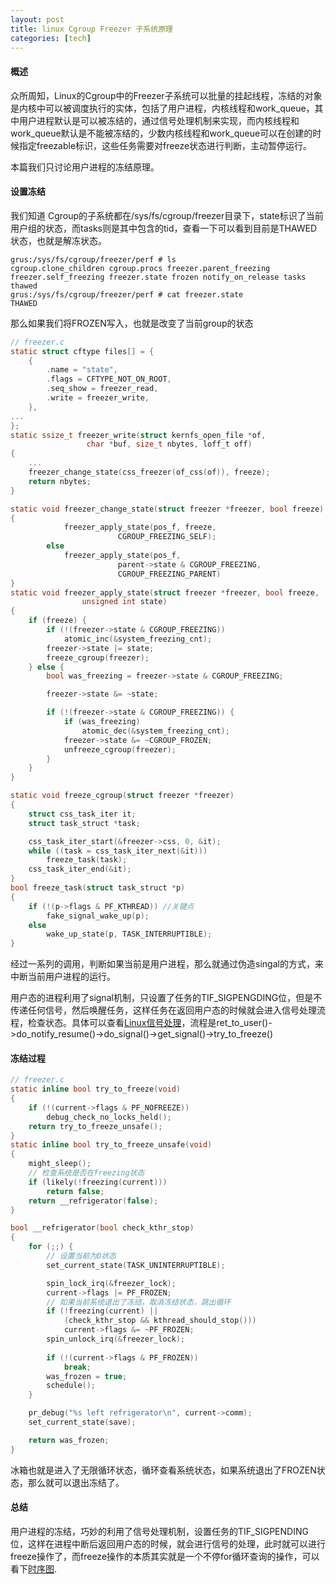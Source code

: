 ```yaml
---
layout: post
title: linux Cgroup Freezer 子系统原理
categories: [tech]
---
```

#### 概述
众所周知，Linux的Cgroup中的Freezer子系统可以批量的挂起线程，冻结的对象是内核中可以被调度执行的实体，包括了用户进程，内核线程和work_queue，其中用户进程默认是可以被冻结的，通过信号处理机制来实现，而内核线程和work_queue默认是不能被冻结的，少数内核线程和work_queue可以在创建的时候指定freezable标识，这些任务需要对freeze状态进行判断，主动暂停运行。

本篇我们只讨论用户进程的冻结原理。
#### 设置冻结
我们知道 Cgroup的子系统都在/sys/fs/cgroup/freezer目录下，state标识了当前用户组的状态，而tasks则是其中包含的tid，查看一下可以看到目前是THAWED状态，也就是解冻状态。
```SHELL
grus:/sys/fs/cgroup/freezer/perf # ls
cgroup.clone_children cgroup.procs freezer.parent_freezing freezer.self_freezing freezer.state frozen notify_on_release tasks thawed 
grus:/sys/fs/cgroup/freezer/perf # cat freezer.state                                                                                                      
THAWED
```
那么如果我们将FROZEN写入，也就是改变了当前group的状态
```C
// freezer.c
static struct cftype files[] = {
	{
		.name = "state",
		.flags = CFTYPE_NOT_ON_ROOT,
		.seq_show = freezer_read,
		.write = freezer_write,
	},
...
};
static ssize_t freezer_write(struct kernfs_open_file *of,
			     char *buf, size_t nbytes, loff_t off)
{
	...
	freezer_change_state(css_freezer(of_css(of)), freeze);
	return nbytes;
}
```
```c
static void freezer_change_state(struct freezer *freezer, bool freeze)
{
			freezer_apply_state(pos_f, freeze,
					    CGROUP_FREEZING_SELF);
		else
			freezer_apply_state(pos_f,
					    parent->state & CGROUP_FREEZING,
					    CGROUP_FREEZING_PARENT)
}
static void freezer_apply_state(struct freezer *freezer, bool freeze,
				unsigned int state)
{
	if (freeze) {
		if (!(freezer->state & CGROUP_FREEZING))
			atomic_inc(&system_freezing_cnt);
		freezer->state |= state;
		freeze_cgroup(freezer);
	} else {
		bool was_freezing = freezer->state & CGROUP_FREEZING;

		freezer->state &= ~state;

		if (!(freezer->state & CGROUP_FREEZING)) {
			if (was_freezing)
				atomic_dec(&system_freezing_cnt);
			freezer->state &= ~CGROUP_FROZEN;
			unfreeze_cgroup(freezer);
		}
	}
}
```
```c
static void freeze_cgroup(struct freezer *freezer)
{
	struct css_task_iter it;
	struct task_struct *task;

	css_task_iter_start(&freezer->css, 0, &it);
	while ((task = css_task_iter_next(&it)))
		freeze_task(task);
	css_task_iter_end(&it);
}
bool freeze_task(struct task_struct *p)
{
	if (!(p->flags & PF_KTHREAD)) //关键点
		fake_signal_wake_up(p);
	else
		wake_up_state(p, TASK_INTERRUPTIBLE);
}
```
经过一系列的调用，判断如果当前是用户进程，那么就通过伪造singal的方式，来中断当前用户进程的运行。  

用户态的进程利用了signal机制，只设置了任务的TIF_SIGPENGDING位，但是不传递任何信号，然后唤醒任务，这样任务在返回用户态的时候就会进入信号处理流程，检查状态。具体可以查看[Linux信号处理](http://gaozhipeng.me/posts/signal/)，流程是ret_to_user()->do_notify_resume()->do_signal()->get_signal()->try_to_freeze()
#### 冻结过程
```C
// freezer.c
static inline bool try_to_freeze(void)
{
	if (!(current->flags & PF_NOFREEZE))
		debug_check_no_locks_held();
	return try_to_freeze_unsafe();
}
static inline bool try_to_freeze_unsafe(void)
{
	might_sleep();
    // 检查系统是否在freezing状态
	if (likely(!freezing(current)))
		return false;
	return __refrigerator(false);
}

bool __refrigerator(bool check_kthr_stop)
{
	for (;;) {
        // 设置当前为D状态
		set_current_state(TASK_UNINTERRUPTIBLE);

		spin_lock_irq(&freezer_lock);
		current->flags |= PF_FROZEN;
        // 如果当前系统退出了冻结，取消冻结状态，跳出循环
		if (!freezing(current) ||
		    (check_kthr_stop && kthread_should_stop()))
			current->flags &= ~PF_FROZEN;
		spin_unlock_irq(&freezer_lock);
        
		if (!(current->flags & PF_FROZEN))
			break;
		was_frozen = true;
		schedule();
	}

	pr_debug("%s left refrigerator\n", current->comm);
	set_current_state(save);

	return was_frozen;
}
```
冰箱也就是进入了无限循环状态，循环查看系统状态，如果系统退出了FROZEN状态，那么就可以退出冻结了。
#### 总结
用户进程的冻结，巧妙的利用了信号处理机制，设置任务的TIF_SIGPENDING位，这样在进程中断后返回用户态的时候，就会进行信号的处理，此时就可以进行freeze操作了，而freeze操作的本质其实就是一个不停for循环查询的操作，可以看下[时序图](/img/stability/freezer.png).